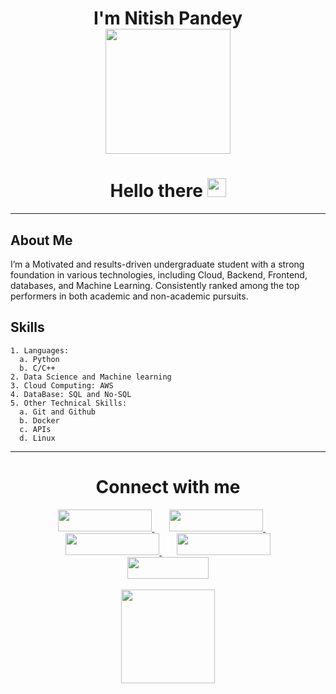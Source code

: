 
<h1 align="center">I'm Nitish Pandey


<div id="header" align="center">
  <img src="https://media.giphy.com/media/M9gbBd9nbDrOTu1Mqx/giphy.gif" width="200"/>
</div>




<h1 align="center">
  Hello there
  <img src="https://media.giphy.com/media/hvRJCLFzcasrR4ia7z/giphy.gif" width="30px">
</h1>

<hr>

<div>

  <p>

  ## About Me

I’m a Motivated and results-driven undergraduate student with a strong foundation in various technologies, including Cloud, Backend, Frontend, databases, and Machine Learning. Consistently ranked among the top performers in both academic and non-academic pursuits.
<br>
  ## Skills
    1. Languages:
      a. Python 
      b. C/C++
    2. Data Science and Machine learning
    3. Cloud Computing: AWS
    4. DataBase: SQL and No-SQL
    5. Other Technical Skills:
      a. Git and Github
      b. Docker
      c. APIs
      d. Linux 


<hr>


<!-- Connect with me -->

<h1 align="center">
  Connect with me
</h1>

<div align="center">

  <a href="https://www.linkedin.com/in/nitish-pandey-250b84224/" target="_blank">
    <img src="https://img.shields.io/badge/LinkedIn-blue?logo=linkedin&logoColor=white" width="150" height="35">
  </a>
  &nbsp;  &nbsp;  &nbsp;
  <a href="https://www.instagram.com/nitishpandey___/" target="_blank">
    <img src="https://img.shields.io/badge/Instagram-E4405F?logo=instagram&logoColor=white" width="150" height="35">
  </a>
    &nbsp;  &nbsp;  &nbsp;
  <!-- website -->
  <a href="https://nitishpandey.com.np/" target="_blank">
    <img src="https://img.shields.io/badge/Website-FF5722?logo=google-chrome&logoColor=white" width="150" height="35">
  </a>
    &nbsp;  &nbsp;  &nbsp;
  <a href="https://www.facebook.com/nitishpandey2058/" target="_blank">
    <img src="https://img.shields.io/badge/Facebook-1877F2?logo=facebook&logoColor=white" width="150" height="35">
  </a>

<br>
<!-- Gmail logo -->
<a href="mailto:nitishpandey.work@gmail.com" target="_blank">
  <img src="https://img.shields.io/badge/Gmail-red?logo=gmail&logoColor=white" width="130" height="35">
</a>

</div>

<br>
<!-- Resume link -->

<div align="center">
  <a href="https://docs.google.com/document/d/1Xs9muNnokE0jlJtx7UVsFmr4deU_jrya5TekOC23OQs/edit?usp=drive_link" target="_blank">
    <img src="https://img.shields.io/badge/Resume-000000?logo=google-drive&logoColor=white" width="150">
  </a>
</div>

<br><br>
